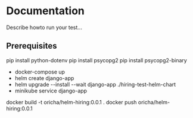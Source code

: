 # Documentation

Describe howto run your test...

## Prerequisites

pip install python-dotenv
pip install psycopg2
pip install psycopg2-binary

- docker-compose up
- helm create django-app
- helm upgrade --install --wait django-app ./hiring-test-helm-chart
- minikube service django-app


docker build -t oricha/helm-hiring:0.0.1 .
docker push oricha/helm-hiring:0.0.1 





